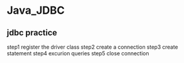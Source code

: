 # Java_JDBC
jdbc practice
--------------------------------
step1
register the driver class
step2
create a connection
step3
create statement
step4
excurion queries
step5
close connection
